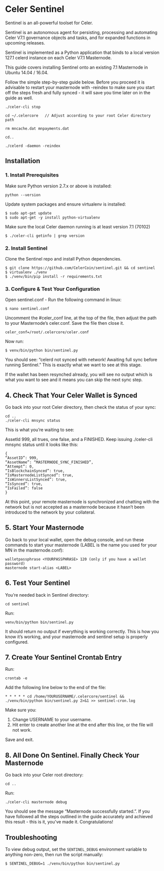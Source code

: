 # Celer Sentinel

Sentinel is an all-powerful toolset for Celer.

Sentinel is an autonomous agent for persisting, processing and automating Celer V7.1 governance objects and tasks, and for expanded functions in upcoming releases.

Sentinel is implemented as a Python application that binds to a local version 127.1 celerd instance on each Celer V7.1 Masternode.

This guide covers installing Sentinel onto an existing 7.1 Masternode in Ubuntu 14.04 / 16.04.

Follow the simple step-by-step guide below. Before you proceed it is advisable to restart your masternode with -reindex to make sure you start off the steps fresh and fully synced - it will save you time later on in the guide as well.


    ./celer-cli stop

    cd ~/.celercore   // Adjust according to your root Celer directory path

    rm mncache.dat mnpayments.dat

    cd..

    ./celerd -daemon -reindex


## Installation

### 1. Install Prerequisites

Make sure Python version 2.7.x or above is installed:

    python --version

Update system packages and ensure virtualenv is installed:

    $ sudo apt-get update
    $ sudo apt-get -y install python-virtualenv

Make sure the local Celer daemon running is at least version 7.1 (70102)

    $ ./celer-cli getinfo | grep version

### 2. Install Sentinel

Clone the Sentinel repo and install Python dependencies.

    $ git clone https://github.com/CelerCoin/sentinel.git && cd sentinel
    $ virtualenv ./venv
    $ ./venv/bin/pip install -r requirements.txt


### 3. Configure & Test Your Configuration

Open sentinel.conf - Run the following command in linux:

    $ nano sentinel.conf

Uncomment the #celer_conf line, at the top of the file, then adjust the path to your Masternode’s celer.conf. Save the file then close it.

    celer_conf=/root/.celercore/celer.conf

Now run:

    $ venv/bin/python bin/sentinel.py

You should see: “celerd not synced with network! Awaiting full sync before running Sentinel.”
This is exactly what we want to see at this stage.

If the wallet has been resynched already, you will see no output which is what you want to see and it means you can skip the next sync step.


## 4. Check That Your Celer Wallet is Synced 

Go back into your root Celer directory, then check the status of your sync:

    cd .. 
    ./celer-cli mnsync status


This is what you’re waiting to see:

AssetId 999, all trues, one false, and a FINISHED. Keep issuing ./celer-cli mnsync status until it looks like this:


    {
    “AssetID”: 999,
    “AssetName”: “MASTERNODE_SYNC_FINISHED”,
    “Attempt”: 0,
    “IsBlockchainSynced”: true,
    “IsMasternodeListSynced”: true,
    “IsWinnersListSynced”: true,
    “IsSynced”: true,
    “IsFailed”: false
    }
    
At this point, your remote masternode is synchronized and chatting with the network but is not accepted as a masternode because it hasn’t been introduced to the network by your collateral.


## 5. Start Your Masternode

 Go back to your local wallet, open the debug console, and run these commands to start your masternode (LABEL is the name you used for your MN in the masternode.conf):

    walletpassphrase <YOURPASSPHRASE> 120 (only if you have a wallet password)
    masternode start-alias <LABEL>


## 6. Test Your Sentinel

You’re needed back in Sentinel directory:

    cd sentinel

Run:

    venv/bin/python bin/sentinel.py

It should return no output if everything is working correctly. This is how you know it’s working, and your masternode and sentinel setup is properly configured.

## 7. Create Your Sentinel Crontab Entry

Run:

    crontab -e

Add the following line below to the end of the file:

    * * * * * cd /home/YOURUSERNAME/.celercore/sentinel && ./venv/bin/python bin/sentinel.py 2>&1 >> sentinel-cron.log
    

Make sure you:

1) Change USERNAME to your username.
2) Hit enter to create another line at the end after this line, or the file will not work.

Save and exit.

## 8. All Done On Sentinel. Finally Check Your Masternode

Go back into your Celer root directory:

    cd ..

Run:

    ./celer-cli masternode debug

You should see the message “Masternode successfully started.”. If you have followed all the steps outlined in the guide accurately and achieved this result - this is it, you've made it. Congratulations!

## Troubleshooting

To view debug output, set the `SENTINEL_DEBUG` environment variable to anything non-zero, then run the script manually:

    $ SENTINEL_DEBUG=1 ./venv/bin/python bin/sentinel.py


